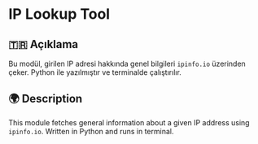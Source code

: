 # IP Lookup Tool

## 🇹🇷 Açıklama
Bu modül, girilen IP adresi hakkında genel bilgileri `ipinfo.io` üzerinden çeker. Python ile yazılmıştır ve terminalde çalıştırılır.

## 🌍 Description
This module fetches general information about a given IP address using `ipinfo.io`. Written in Python and runs in terminal.
